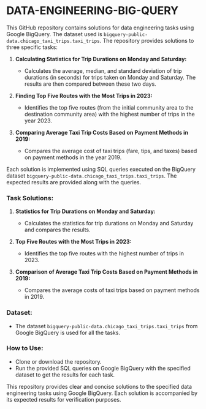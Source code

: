# DATA-ENGINEERING-BIG-QUERY

This GitHub repository contains solutions for data engineering tasks using Google BigQuery. The dataset used is `bigquery-public-data.chicago_taxi_trips.taxi_trips`. The repository provides solutions to three specific tasks:

1. **Calculating Statistics for Trip Durations on Monday and Saturday:**
   - Calculates the average, median, and standard deviation of trip durations (in seconds) for trips taken on Monday and Saturday. The results are then compared between these two days.

2. **Finding Top Five Routes with the Most Trips in 2023:**
   - Identifies the top five routes (from the initial community area to the destination community area) with the highest number of trips in the year 2023.

3. **Comparing Average Taxi Trip Costs Based on Payment Methods in 2019:**
   - Compares the average cost of taxi trips (fare, tips, and taxes) based on payment methods in the year 2019.

Each solution is implemented using SQL queries executed on the BigQuery dataset `bigquery-public-data.chicago_taxi_trips.taxi_trips`. The expected results are provided along with the queries.

### Task Solutions:

1. **Statistics for Trip Durations on Monday and Saturday:**
   - Calculates the statistics for trip durations on Monday and Saturday and compares the results.

2. **Top Five Routes with the Most Trips in 2023:**
   - Identifies the top five routes with the highest number of trips in 2023.

3. **Comparison of Average Taxi Trip Costs Based on Payment Methods in 2019:**
   - Compares the average costs of taxi trips based on payment methods in 2019.

### Dataset:
- The dataset `bigquery-public-data.chicago_taxi_trips.taxi_trips` from Google BigQuery is used for all the tasks.

### How to Use:
- Clone or download the repository.
- Run the provided SQL queries on Google BigQuery with the specified dataset to get the results for each task.

This repository provides clear and concise solutions to the specified data engineering tasks using Google BigQuery. Each solution is accompanied by its expected results for verification purposes.
